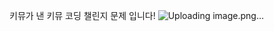 키뮤가 낸 키뮤 코딩 챌린지 문제 입니다!
![Uploading image.png…](https://media.discordapp.net/attachments/1197151583453073438/1198219362348318770/image.png?ex=65be1bbd&is=65aba6bd&hm=125c52f4555ef8a7f51bf35669b6fb256fb3efdd3dee8d4ef26cc6f83772eec9&=&format=webp&quality=lossless&width=1440&height=319)
